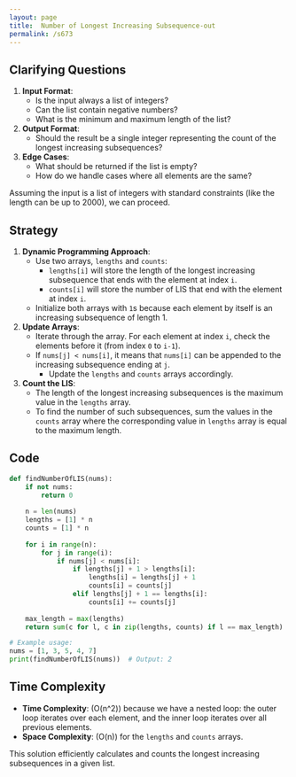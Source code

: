 ```yaml
---
layout: page
title:  Number of Longest Increasing Subsequence-out
permalink: /s673
---
```

 ## Clarifying Questions
1. **Input Format**:
    - Is the input always a list of integers?
    - Can the list contain negative numbers?
    - What is the minimum and maximum length of the list?
2. **Output Format**:
    - Should the result be a single integer representing the count of the longest increasing subsequences?
3. **Edge Cases**:
    - What should be returned if the list is empty?
    - How do we handle cases where all elements are the same?

Assuming the input is a list of integers with standard constraints (like the length can be up to 2000), we can proceed.

## Strategy
1. **Dynamic Programming Approach**:
    - Use two arrays, `lengths` and `counts`:
        - `lengths[i]` will store the length of the longest increasing subsequence that ends with the element at index `i`.
        - `counts[i]` will store the number of LIS that end with the element at index `i`.
    - Initialize both arrays with `1`s because each element by itself is an increasing subsequence of length 1.
2. **Update Arrays**:
    - Iterate through the array. For each element at index `i`, check the elements before it (from index `0` to `i-1`).
    - If `nums[j] < nums[i]`, it means that `nums[i]` can be appended to the increasing subsequence ending at `j`.
        - Update the `lengths` and `counts` arrays accordingly.
3. **Count the LIS**:
    - The length of the longest increasing subsequences is the maximum value in the `lengths` array.
    - To find the number of such subsequences, sum the values in the `counts` array where the corresponding value in `lengths` array is equal to the maximum length.

## Code

```python
def findNumberOfLIS(nums):
    if not nums:
        return 0
    
    n = len(nums)
    lengths = [1] * n
    counts = [1] * n
    
    for i in range(n):
        for j in range(i):
            if nums[j] < nums[i]:
                if lengths[j] + 1 > lengths[i]:
                    lengths[i] = lengths[j] + 1
                    counts[i] = counts[j]
                elif lengths[j] + 1 == lengths[i]:
                    counts[i] += counts[j]
    
    max_length = max(lengths)
    return sum(c for l, c in zip(lengths, counts) if l == max_length)

# Example usage:
nums = [1, 3, 5, 4, 7]
print(findNumberOfLIS(nums))  # Output: 2
```

## Time Complexity
- **Time Complexity**: \(O(n^2)\) because we have a nested loop: the outer loop iterates over each element, and the inner loop iterates over all previous elements.
- **Space Complexity**: \(O(n)\) for the `lengths` and `counts` arrays.

This solution efficiently calculates and counts the longest increasing subsequences in a given list.